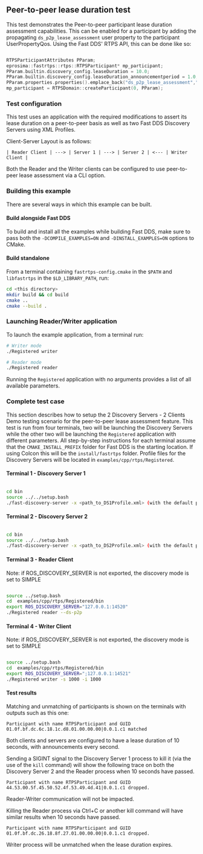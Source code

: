 ## Peer-to-peer lease duration test

This test demonstrates the Peer-to-peer participant lease duration assessment capabilities.
This can be enabled for a participant by adding the propagating `ds_p2p_lease_assessment` user property to the participant UserPropertyQos.
Using the Fast DDS' RTPS API, this can be done like so:

```cpp

RTPSParticipantAttributes PParam;
eprosima::fastrtps::rtps::RTPSParticipant* mp_participant;
PParam.builtin.discovery_config.leaseDuration = 10.0;
PParam.builtin.discovery_config.leaseDuration_announcementperiod = 1.0;
PParam.properties.properties().emplace_back("ds_p2p_lease_assessment","true","true");
mp_participant = RTPSDomain::createParticipant(0, PParam);

```

### Test configuration

This test uses an application with the required modifications to assert its lease duration on a peer-to-peer basis as well as two Fast DDS Discovery Servers using XML Profiles.

Client-Server Layout is as follows:

```
| Reader Client | ---> | Server 1 | ---> | Server 2 | <--- | Writer Client |
```

Both the Reader and the Writer clients can be configured to use peer-to-peer lease assessment via a CLI option.


### Building this example

There are several ways in which this example can be built.

#### Build alongside Fast DDS

To build and install all the examples while building Fast DDS, make sure to pass both the `-DCOMPILE_EXAMPLES=ON` and `-DINSTALL_EXAMPLES=ON` options to CMake.

#### Build standalone

From a terminal containing `fastrtps-config.cmake` in the `$PATH` and `libfastrtps` in the `$LD_LIBRARY_PATH`, run:

```bash
cd <this directory>
mkdir build && cd build
cmake ..
cmake --build .
```

### Launching Reader/Writer application

To launch the example application, from a terminal run:

```bash
# Writer mode
./Registered writer
```
```bash
# Reader mode
./Registered reader
```

Running the `Registered` application with no arguments provides a list of all available parameters.

### Complete test case

This section describes how to setup the 2 Discovery Servers - 2 Clients Demo testing scenario for the peer-to-peer lease assessment feature.
This test is run from four terminals, two will be launching the Discovery Servers while the other two will be launching the `Registered` application with different parameters.
All step-by-step instructions for each terminal assume that the `CMAKE_INSTALL_PREFIX` folder for Fast DDS is the starting location. If using Colcon this will be the `install/fastrtps` folder.
Profile files for the Discovery Servers will be located in `examples/cpp/rtps/Registered`.

#### Terminal 1 - Discovery Server 1

```bash

cd bin
source ../../setup.bash
./fast-discovery-server -x <path_to_DS1Profile.xml> (with the default paths, ../examples/cpp/rtps/Registered/DS1Profile.xml)
```

#### Terminal 2 - Discovery Server 2

```bash

cd bin
source ../../setup.bash
./fast-discovery-server -x <path_to_DS2Profile.xml> (with the default paths, ../examples/cpp/rtps/Registered/DS2Profile.xml)
```

#### Terminal 3 - Reader Client

Note: if ROS_DISCOVERY_SERVER is not exported, the discovery mode is set to SIMPLE

```bash

source ../setup.bash
cd  examples/cpp/rtps/Registered/bin
export ROS_DISCOVERY_SERVER="127.0.0.1:14520"
./Registered reader --ds-p2p

```

#### Terminal 4 - Writer Client

Note: if ROS_DISCOVERY_SERVER is not exported, the discovery mode is set to SIMPLE

```bash

source ../setup.bash
cd  examples/cpp/rtps/Registered/bin
export ROS_DISCOVERY_SERVER=";127.0.0.1:14521"
./Registered writer -s 1000 -i 1000
```

#### Test results

Matching and unmatching of participants is shown on the terminals with outputs such as this one:

```
Participant with name RTPSParticipant and GUID 01.0f.bf.dc.6c.18.1c.d8.01.00.00.00|0.0.1.c1 matched
```

Both clients and servers are configured to have a lease duration of 10 seconds, with announcements every second.

Sending a SIGINT signal to the Discovery Server 1 process to kill it (via the use of the `kill` command) will show the following trace on both the Discovery Server 2 and the Reader process when 10 seconds have passed.

```
Participant with name RTPSParticipant and GUID 44.53.00.5f.45.50.52.4f.53.49.4d.41|0.0.1.c1 dropped.
```

Reader-Writer communication will not be impacted.

Killing the Reader process via Ctrl+C or another kill command will have similar results when 10 seconds have passed.

```
Participant with name RTPSParticipant and GUID 01.0f.bf.dc.26.18.8f.27.01.00.00.00|0.0.1.c1 dropped.
```

Writer process will be unmatched when the lease duration expires.